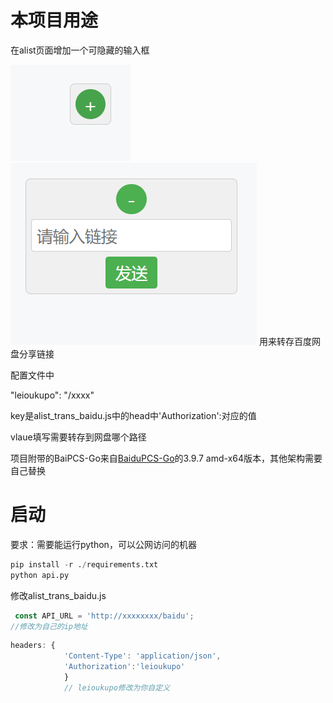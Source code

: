 # 本项目用途

在alist页面增加一个可隐藏的输入框

![隐藏状态](/Assets/Snipaste_2025-03-13_19-47-07.png)
![展开状态](/Assets/Snipaste_2025-03-13_19-47-17.png)
用来转存百度网盘分享链接

配置文件中

"leioukupo": "/xxxx"

key是alist_trans_baidu.js中的head中'Authorization':对应的值

vlaue填写需要转存到网盘哪个路径

项目附带的BaiPCS-Go来自[BaiduPCS-Go](https://github.com/qjfoidnh/BaiduPCS-Go)的3.9.7   amd-x64版本，其他架构需要自己替换

# 启动

要求：需要能运行python，可以公网访问的机器

```python
pip install -r ./requirements.txt 
python api.py
```
修改alist_trans_baidu.js
```js
 const API_URL = 'http://xxxxxxxx/baidu';
//修改为自己的ip地址
```
```js
headers: {
            'Content-Type': 'application/json',
            'Authorization':'leioukupo'
            }
            // leioukupo修改为你自定义
```